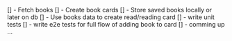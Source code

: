 [] - Fetch books
[] - Create book cards
[] - Store saved books locally or later on db
[] - Use books data to create read/reading card
[] - write unit tests
[] - write e2e tests for full flow of adding book to card
[] - comming up ...
